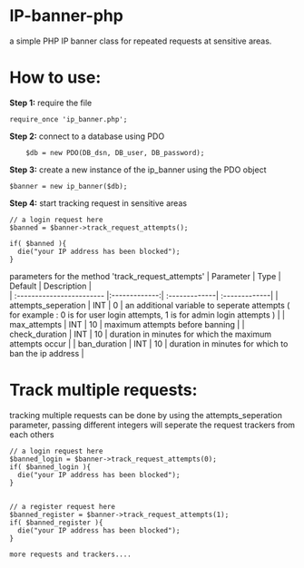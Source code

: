 # IP-banner-php
a simple PHP IP banner class for repeated requests at sensitive areas. 




# How to use:
**Step 1:** require the file
```
require_once 'ip_banner.php';
```
**Step 2:** connect to a database using PDO
```
    $db = new PDO(DB_dsn, DB_user, DB_password);
```
**Step 3:** create a new instance of the ip_banner using the PDO object
```
$banner = new ip_banner($db);
```
**Step 4:** start tracking request in sensitive areas
```
// a login request here
$banned = $banner->track_request_attempts();

if( $banned ){
  die("your IP address has been blocked");
}

```
parameters for the method 'track_request_attempts'
| Parameter                 | Type          | Default       | Description   |	
| :------------------------ |:-------------:| :-------------| :-------------|
| attempts_seperation	       |	INT         |    0          |  an additional variable to seperate attempts ( for example : 0 is for user login attempts, 1 is for admin login attempts )             |
| max_attempts	       |	INT         |    10          |      maximum attempts before banning        |
| check_duration	       |	INT         |    10          |      duration in minutes for which the maximum attempts occur     |
| ban_duration	       |	INT         |    10          |      duration in minutes for which to ban the ip address     |





# Track multiple requests:
tracking multiple requests can be done by using the attempts_seperation parameter, passing different integers will seperate the request trackers from each others
```
// a login request here
$banned_login = $banner->track_request_attempts(0);
if( $banned_login ){
  die("your IP address has been blocked");
}


// a register request here
$banned_register = $banner->track_request_attempts(1);
if( $banned_register ){
  die("your IP address has been blocked");
}

more requests and trackers....
```

